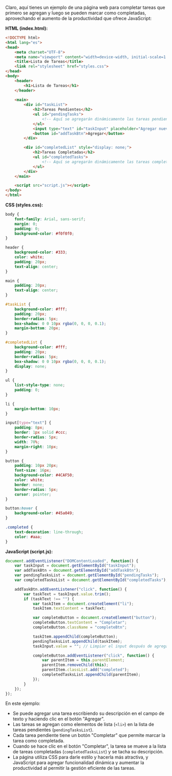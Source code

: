Claro, aquí tienes un ejemplo de una página web para completar tareas que primero se agregan y luego se pueden marcar como completadas, aprovechando el aumento de la productividad que ofrece JavaScript:

**HTML (index.html):**

```html
<!DOCTYPE html>
<html lang="es">
<head>
    <meta charset="UTF-8">
    <meta name="viewport" content="width=device-width, initial-scale=1.0">
    <title>Lista de Tareas</title>
    <link rel="stylesheet" href="styles.css">
</head>
<body>
    <header>
        <h1>Lista de Tareas</h1>
    </header>
    
    <main>
        <div id="taskList">
            <h2>Tareas Pendientes</h2>
            <ul id="pendingTasks">
                <!-- Aquí se agregarán dinámicamente las tareas pendientes -->
            </ul>
            <input type="text" id="taskInput" placeholder="Agregar nueva tarea">
            <button id="addTaskBtn">Agregar</button>
        </div>

        <div id="completedList" style="display: none;">
            <h2>Tareas Completadas</h2>
            <ul id="completedTasks">
                <!-- Aquí se agregarán dinámicamente las tareas completadas -->
            </ul>
        </div>
    </main>

    <script src="script.js"></script>
</body>
</html>
```

**CSS (styles.css):**

```css
body {
    font-family: Arial, sans-serif;
    margin: 0;
    padding: 0;
    background-color: #f0f0f0;
}

header {
    background-color: #333;
    color: white;
    padding: 20px;
    text-align: center;
}

main {
    padding: 20px;
    text-align: center;
}

#taskList {
    background-color: #fff;
    padding: 20px;
    border-radius: 5px;
    box-shadow: 0 0 10px rgba(0, 0, 0, 0.1);
    margin-bottom: 20px;
}

#completedList {
    background-color: #fff;
    padding: 20px;
    border-radius: 5px;
    box-shadow: 0 0 10px rgba(0, 0, 0, 0.1);
    display: none;
}

ul {
    list-style-type: none;
    padding: 0;
}

li {
    margin-bottom: 10px;
}

input[type="text"] {
    padding: 8px;
    border: 1px solid #ccc;
    border-radius: 5px;
    width: 70%;
    margin-right: 10px;
}

button {
    padding: 10px 20px;
    font-size: 16px;
    background-color: #4CAF50;
    color: white;
    border: none;
    border-radius: 5px;
    cursor: pointer;
}

button:hover {
    background-color: #45a049;
}

.completed {
    text-decoration: line-through;
    color: #aaa;
}
```

**JavaScript (script.js):**

```javascript
document.addEventListener("DOMContentLoaded", function() {
    var taskInput = document.getElementById("taskInput");
    var addTaskBtn = document.getElementById("addTaskBtn");
    var pendingTasksList = document.getElementById("pendingTasks");
    var completedTasksList = document.getElementById("completedTasks");

    addTaskBtn.addEventListener("click", function() {
        var taskText = taskInput.value.trim();
        if (taskText !== "") {
            var taskItem = document.createElement("li");
            taskItem.textContent = taskText;

            var completeButton = document.createElement("button");
            completeButton.textContent = "Completar";
            completeButton.className = "completeBtn";

            taskItem.appendChild(completeButton);
            pendingTasksList.appendChild(taskItem);
            taskInput.value = ""; // Limpiar el input después de agregar la tarea

            completeButton.addEventListener("click", function() {
                var parentItem = this.parentElement;
                parentItem.removeChild(this);
                parentItem.classList.add("completed");
                completedTasksList.appendChild(parentItem);
            });
        }
    });
});
```

En este ejemplo:

- Se puede agregar una tarea escribiendo su descripción en el campo de texto y haciendo clic en el botón "Agregar".
- Las tareas se agregan como elementos de lista (`<li>`) en la lista de tareas pendientes (`pendingTasksList`).
- Cada tarea pendiente tiene un botón "Completar" que permite marcar la tarea como completada.
- Cuando se hace clic en el botón "Completar", la tarea se mueve a la lista de tareas completadas (`completedTasksList`) y se tacha su descripción.
- La página utiliza CSS para darle estilo y hacerla más atractiva, y JavaScript para agregar funcionalidad dinámica y aumentar la productividad al permitir la gestión eficiente de las tareas.
